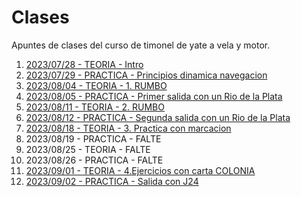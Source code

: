 # Clases

Apuntes de clases del curso de timonel de yate a vela y motor.

1. [2023/07/28 - TEORIA - Intro](./clases/20230728/README.md)
2. [2023/07/29 - PRACTICA - Principios dinamica navegacion](./clases/20230729/README.md)
3. [2023/08/04 - TEORIA - 1. RUMBO](./clases/20230804/README.md)
4. [2023/08/05 - PRACTICA - Primer salida con un Rio de la Plata](./clases/20230805/README.md)
5. [2023/08/11 - TEORIA - 2. RUMBO](./clases/20230811/README.md)
6. [2023/08/12 - PRACTICA - Segunda salida con un Rio de la Plata](./clases/20230812/README.md)
7. [2023/08/18 - TEORIA - 3. Practica con marcacion](./clases/20230818/README.md)
8. 2023/08/19 - PRACTICA - FALTE
9. 2023/08/25 - TEORIA - FALTE
10. 2023/08/26 - PRACTICA - FALTE
11. [2023/09/01 - TEORIA - 4.Ejercicios con carta COLONIA](./clases/20230901/README.md)
12. [2023/09/02 - PRACTICA - Salida con J24 ](./clases/20230902/README.md)